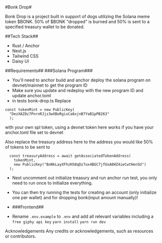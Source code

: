 #Bonk Drop#

Bonk Drop is a project built in support of dogs utilizing the Solana meme token $BONK. 50% of $BONK "dropped" is burned and 50% is sent to a specified treasury wallet to be donated.

##Tech Stack##

- Rust / Anchor
- Next.js
- Tailwind CSS
- Daisy UI

##Requirements##
###Solana Program###

- You'll need to anchor build and anchor deploy the solana program on devnet/mainnet to get the program ID
- Make sure you update and redeploy with the new program ID and update anchor.toml
- in tests bonk-drop.ts
  Replace

```
const tokenMint = new PublicKey(
  "DezXAZ8z7PnrnRJjz3wXBoRgixCa6xjnB7YaB1pPB263"
  );
```

with your own spl token, using a devnet token here works if you have your anchor.toml file set to devnet

Also replace the treasury address here to the address you would like 50% of tokens to be sent to

```
  const treasuryAddress = await getAssociatedTokenAddress(
    tokenMint,
    new PublicKey("BoNkLayXFhzKh8qDz7ux4BGC7jfUxA8HZ4ieCwtHenSU")
  );
```

- Next uncomment out initialize treasury and run anchor run test, you only need to run once to initialize everything.
- You can then try running the tests for creating an account (only initialize one per wallet) and for dropping bonk(input amount manually)!

- ###Frontend##

- Rename `.env.example` to `.env` and add all relevant variables including a `free giphy api key`
  `yarn install`
  `yarn run dev`

Acknowledgements
Any credits or acknowledgements, such as resources or contributors.
